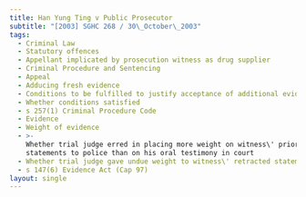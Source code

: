 ```yaml
---
title: Han Yung Ting v Public Prosecutor
subtitle: "[2003] SGHC 268 / 30\_October\_2003"
tags:
  - Criminal Law
  - Statutory offences
  - Appellant implicated by prosecution witness as drug supplier
  - Criminal Procedure and Sentencing
  - Appeal
  - Adducing fresh evidence
  - Conditions to be fulfilled to justify acceptance of additional evidence
  - Whether conditions satisfied
  - s 257(1) Criminal Procedure Code
  - Evidence
  - Weight of evidence
  - >-
    Whether trial judge erred in placing more weight on witness\' prior
    statements to police than on his oral testimony in court
  - Whether trial judge gave undue weight to witness\' retracted statements
  - s 147(6) Evidence Act (Cap 97)
layout: single
---
```


